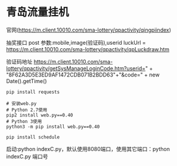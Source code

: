 # 青岛流量挂机

官网(https://m.client.10010.com/sma-lottery/qpactivity/qingpiindex)

抽奖接口 post
参数:mobile,image(验证码),userid
luckUrl = https://m.client.10010.com/sma-lottery/qpactivity/qpLuckdraw.htm

验证码地址
https://m.client.10010.com/sma-lottery/qpactivity/getSysManageLoginCode.htm?userid=" + "8F62A3D5E3ED9AF1472CDB071B2BDD63"+"&code=" + new Date().getTime()

```
pip install requests

# 安装web.py
# Python 2.7使用
pip2 install web.py==0.40
# Python 3使用
python3 -m pip install web.py==0.40

pip install schedule
```
启动:python indexC.py，默认使用8080端口，使用其它端口：python indexC.py 端口号

